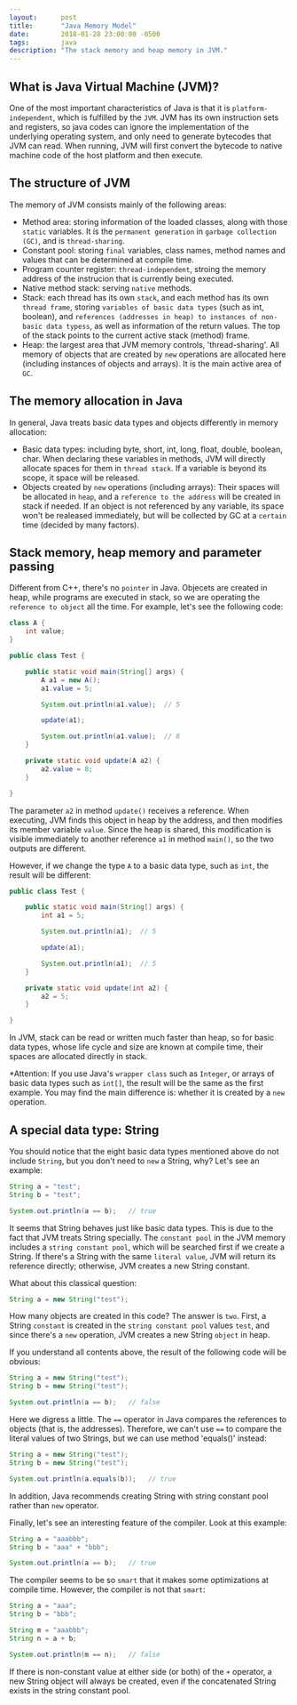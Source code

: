 ```yaml
---
layout:      post
title:       "Java Memory Model"
date:        2018-01-28 23:00:00 -0500
tags:        java
description: "The stack memory and heap memory in JVM."
---
```


## What is Java Virtual Machine (JVM)?
One of the most important characteristics of Java is that it is `platform-independent`, which is fulfilled by the `JVM`. JVM has its own instruction sets and registers, so java codes can ignore the implementation of the underlying operating system, and only need to generate bytecodes that JVM can read. When running, JVM will first convert the bytecode to native machine code of the host platform and then execute.

## The structure of JVM
The memory of JVM consists mainly of the following areas:

* Method area: storing information of the loaded classes, along with those `static` variables. It is the `permanent generation` in `garbage collection (GC)`, and is `thread-sharing`.
* Constant pool: storing `final` variables, class names, method names and values that can be determined at compile time.
* Program counter register: `thread-independent`, stroing the memory address of the instrucion that is currently being executed.
* Native method stack: serving `native` methods.
* Stack: each thread has its own `stack`, and each method has its own `thread frame`, storing `variables of basic data types` (such as int, boolean), and `references (addresses in heap) to instances of non-basic data typess`, as well as information of the return values. The top of the stack points to the current active stack (method) frame.
* Heap: the largest area that JVM memory controls, 'thread-sharing'. All memory of objects that are created by `new` operations are allocated here (including instances of objects and arrays). It is the main active area of `GC`.

## The memory allocation in Java
In general, Java treats basic data types and objects differently in memory allocation:

* Basic data types: including byte, short, int, long, float, double, boolean, char. When declaring these variables in methods, JVM will directly allocate spaces for them in `thread stack`. If a variable is beyond its scope, it space will be released.
* Objects created by `new` operations (including arrays): Their spaces will be allocated in `heap`,  and a `reference to the address` will be created in stack if needed. If an object is not referenced by any variable, its space won't be realeased immediately, but will be collected by GC at a `certain` time (decided by many factors).

## Stack memory, heap memory and parameter passing
Different from C++, there's no `pointer` in Java. Objecets are created in heap, while programs are executed in stack, so we are operating the `reference to object` all the time. For example, let's see the following code:

```java
class A {
    int value;
}

public class Test {

    public static void main(String[] args) {
        A a1 = new A();
        a1.value = 5;

        System.out.println(a1.value);  // 5

        update(a1);

        System.out.println(a1.value);  // 8
    }

    private static void update(A a2) {
        a2.value = 8;
    }

}
```

The parameter `a2` in method `update()` receives a reference. When executing, JVM finds this object in heap by the address, and then modifies its member variable `value`. Since the heap is shared, this modification is visible immediately to another reference `a1` in method `main()`, so the two outputs are different.

However, if we change the type `A` to a basic data type, such as `int`, the result will be different:

```java
public class Test {

    public static void main(String[] args) {
        int a1 = 5;

        System.out.println(a1);  // 5

        update(a1);

        System.out.println(a1);  // 5
    }

    private static void update(int a2) {
        a2 = 5;
    }

}
```

In JVM, stack can be read or written much faster than heap, so for basic data types, whose life cycle and size are known at compile time, their spaces are allocated directly in stack.

*Attention: If you use Java's `wrapper class` such as `Integer`, or arrays of basic data types such as `int[]`, the result will be the same as the first example. You may find the main difference is: whether it is created by a `new` operation.

## A special data type: String
You should notice that the eight basic data types mentioned above do not include `String`, but you don't need to `new` a String, why? Let's see an example:

```java
String a = "test";
String b = "test";

System.out.println(a == b);   // true
```

It seems that String behaves just like basic data types. This is due to the fact that JVM treats String specially. The `constant pool` in the JVM memory includes a `string constant pool`, which will be searched first if we create a String. If there's a String with the same `literal value`, JVM will return its reference directly; otherwise, JVM creates a new String constant.

What about this classical question:

```java
String a = new String("test");
```

How many objects are created in this code? The answer is `two`. First, a String `constant` is created in the `string constant pool` values `test`, and since there's a `new` operation, JVM creates a new String `object` in heap.

If you understand all contents above, the result of the following code will be obvious:

```java
String a = new String("test");
String b = new String("test");

System.out.println(a == b);   // false
```

Here we digress a little. The `==` operator in Java compares the references to objects (that is, the addresses). Therefore, we can't use `==` to compare the literal values of two Strings, but we can use method 'equals()' instead:

```java
String a = new String("test");
String b = new String("test");

System.out.println(a.equals(b));   // true
```

In addition, Java recommends creating String with string constant pool rather than `new` operator.

Finally, let's see an interesting feature of the compiler. Look at this example:

```java
String a = "aaabbb";
String b = "aaa" + "bbb";

System.out.println(a == b);   // true
```

The compiler seems to be so `smart` that it makes some optimizations at compile time. However, the compiler is not that `smart`:

```java
String a = "aaa";
String b = "bbb";

String m = "aaabbb";
String n = a + b;

System.out.println(m == n);   // false
```

If there is non-constant value at either side (or both) of the `+` operator, a new String object will always be created, even if the concatenated String exists in the string constant pool.
